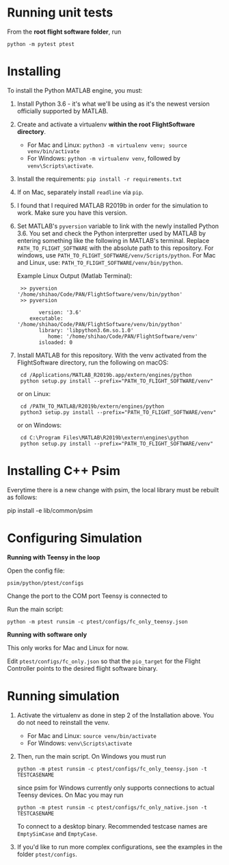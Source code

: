 # Running unit tests

From the **root flight software folder**, run

    python -m pytest ptest

# Installing

To install the Python MATLAB engine, you must:

 1. Install Python 3.6 - it's what we'll be using as it's the newest version
    officially supported by MATLAB.
 2. Create and activate a virtualenv **within the root FlightSoftware directory**.
    - For Mac and Linux: `python3 -m virtualenv venv; source venv/bin/activate`
    - For Windows: `python -m virtualenv venv`, followed by `venv\Scripts\activate`.
 3. Install the requirements: `pip install -r requirements.txt`
 4. If on Mac, separately install `readline` via `pip`.
 5. I found that I required MATLAB R2019b in order for the simulation to work. Make sure you
    have this version.
 6. Set MATLAB's `pyversion` variable to link with the newly installed Python 3.6.
    You set and check the Python interpretter used by MATLAB by entering
    something like the following in MATLAB's terminal. Replace `PATH_TO_FLIGHT_SOFTWARE` with 
    the absolute path to this repository. For windows, use `PATH_TO_FLIGHT_SOFTWARE/venv/Scripts/python`.
    For Mac and Linux, use: `PATH_TO_FLIGHT_SOFTWARE/venv/bin/python`.

    Example Linux Output (Matlab Terminal):

         >> pyversion '/home/shihao/Code/PAN/FlightSoftware/venv/bin/python'
         >> pyversion

               version: '3.6'
            executable: '/home/shihao/Code/PAN/FlightSoftware/venv/bin/python'
               library: 'libpython3.6m.so.1.0'
                  home: '/home/shihao/Code/PAN/FlightSoftware/venv'
               isloaded: 0

 7. Install MATLAB for this repository. With the venv activated from the FlightSoftware directory, run the following on macOS:

         cd /Applications/MATLAB_R2019b.app/extern/engines/python
         python setup.py install --prefix="PATH_TO_FLIGHT_SOFTWARE/venv"

      or on Linux:

         cd /PATH_TO_MATLAB/R2019b/extern/engines/python
         python3 setup.py install --prefix="PATH_TO_FLIGHT_SOFTWARE/venv"

      or on Windows:

         cd C:\Program Files\MATLAB\R2019b\extern\engines\python
         python setup.py install --prefix="PATH_TO_FLIGHT_SOFTWARE/venv"

# Installing C++ Psim

Everytime there is a new change with psim, the local library must be rebuilt as follows:

   pip install -e lib/common/psim

# Configuring Simulation

**Running with Teensy in the loop**

Open the config file:

    psim/python/ptest/configs

Change the port to the COM port Teensy is connected to

Run the main script:

    python -m ptest runsim -c ptest/configs/fc_only_teensy.json

**Running with software only**

This only works for Mac and Linux for now.

Edit `ptest/configs/fc_only.json` so that the `pio_target` for the Flight Controller points to the desired flight
software binary.

# Running simulation
1. Activate the virtualenv as done in step 2 of the Installation above. You do not need to reinstall the venv.
    - For Mac and Linux: `source venv/bin/activate`
    - For Windows: `venv\Scripts\activate`

2. Then, run the main script. On Windows you must run

       python -m ptest runsim -c ptest/configs/fc_only_teensy.json -t TESTCASENAME

      since psim for Windows currently only supports connections to actual Teensy devices. On Mac you may run

       python -m ptest runsim -c ptest/configs/fc_only_native.json -t TESTCASENAME

      To connect to a desktop binary. Recommended testcase names are `EmptySimCase` and `EmptyCase`.

3. If you'd like to run more complex configurations, see the examples in the folder `ptest/configs`.
